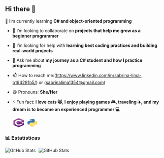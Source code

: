 ## Hi there 👋

 🌱 I’m currently learning **C# and object-oriented programming**  
- 👯 I’m looking to collaborate on **projects that help me grow as a beginner programmer**  
- 🤔 I’m looking for help with **learning best coding practices and building real-world projects**  
- 💬 Ask me about **my journey as a C# student and how I practice programming**  
- 📫 How to reach me:(https://www.linkedin.com/in/sabrina-lima-b164291b5/) or (sabrinalima1354@gmail.com) 
- 😄 Pronouns: **She/Her**  
- ⚡ Fun fact: **I love cats 🐱, I enjoy playing games 🎮, traveling ✈️, and my dream is to become an experienced programmer 💻**

  
         
  <img align="center" alt="Rafa-Csharp" height="30" width="40" src="https://raw.githubusercontent.com/devicons/devicon/master/icons/csharp/csharp-original.svg">
  <img align="center" alt="Rafa-Python" height="30" width="40" src="https://raw.githubusercontent.com/devicons/devicon/master/icons/python/python-original.svg">

### 📊 Estatísticas

<p>
  <img 
    align="left" 
    alt="GitHub Stats" 
    height="200" 
    style="padding-right: 10px;" 
    src="https://github-readme-stats.vercel.app/api?username=sazinha&show_icons=true&theme=tokyonight&include_all_commits=true&locale=pt-br" 
  />

<img 
      align="left" 
      alt="GitHub Stats" 
      height="200" 
      src="https://github-readme-stats.vercel.app/api/top-langs/?username=sazinha&theme=tokyonight&layout=compact&custom_title=Tecnologias&langs_count=9" 
  />

</p>
